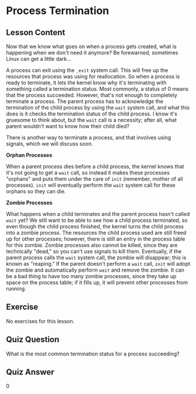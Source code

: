 # Process Termination

## Lesson Content

Now that we know what goes on when a process gets created, what is happening when we don't need it anymore? Be forewarned, sometimes Linux can get a little dark...

A process can exit using the `_exit` system call. This will free up the resources that process was using for reallocation. So when a process is ready to terminate, it lets the kernel know why it's terminating with something called a termination status. Most commonly, a status of 0 means that the process succeeded. However, that's not enough to completely terminate a process. The parent process has to acknowledge the termination of the child process by using the `wait` system call, and what this does is it checks the termination status of the child process. I know it's gruesome to think about, but the `wait` call is a necessity; after all, what parent wouldn't want to know how their child died?

There is another way to terminate a process, and that involves using signals, which we will discuss soon.

**Orphan Processes**

When a parent process dies before a child process, the kernel knows that it's not going to get a `wait` call, so instead it makes these processes "orphans" and puts them under the care of `init` (remember, mother of all processes). `init` will eventually perform the `wait` system call for these orphans so they can die.

**Zombie Processes**

What happens when a child terminates and the parent process hasn't called `wait` yet? We still want to be able to see how a child process terminated, so even though the child process finished, the kernel turns the child process into a zombie process. The resources the child process used are still freed up for other processes; however, there is still an entry in the process table for this zombie. Zombie processes also cannot be killed, since they are technically "dead," so you can't use signals to kill them. Eventually, if the parent process calls the `wait` system call, the zombie will disappear; this is known as "reaping." If the parent doesn't perform a `wait` call, `init` will adopt the zombie and automatically perform `wait` and remove the zombie. It can be a bad thing to have too many zombie processes, since they take up space on the process table; if it fills up, it will prevent other processes from running.

## Exercise

No exercises for this lesson.

## Quiz Question

What is the most common termination status for a process succeeding?

## Quiz Answer

0
